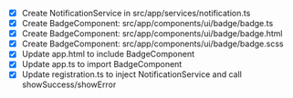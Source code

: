 - [x] Create NotificationService in src/app/services/notification.ts
- [x] Create BadgeComponent: src/app/components/ui/badge/badge.ts
- [x] Create BadgeComponent: src/app/components/ui/badge/badge.html
- [x] Create BadgeComponent: src/app/components/ui/badge/badge.scss
- [x] Update app.html to include BadgeComponent
- [x] Update app.ts to import BadgeComponent
- [x] Update registration.ts to inject NotificationService and call showSuccess/showError
